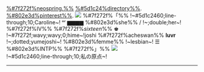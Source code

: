  ​ 
 ​ 
 ​ 

[%#7f272f%neospring.%%](https://neospring.org/@puerile) ​ [%#5d1c24%directory%%](/puerile). ​ [%#802e3d%pinterest%%](https://www.pinterest.com/pueriled/).
![](https://i.postimg.cc/3xRBQm6n/image.gif)
%#7f272f%「%% !~#5d1c2460;line-through;10;Caroline~! ᵒʳ ▆▆▆▆ %#802e3d%she%% / !~;double;her~! %#7f272f%Ⅳ%%
%#7f272f%*sixteen*%% ♚ !~#7f272f;wavy;wavy;0;hime~!joshi %#7f272f%acheswan%% **luvr**
!~;dotted;yumejoshi~! %#802e3d%femme%% !~lesbian~! ☰ %#802e3d%INTP%% %#7f272f%」%%
![](https://i.postimg.cc/tTrwppkx/div.png)
 ​  ​  ​  ​  ​  ​  ​  ​  ​  ​  ​  ​  ​  ​  ​  ​  ​  ​  ​  ​  ​  ​  ​  ​  ​  ​  ​  ​  ​  ​  ​  ​  ​ !~#5d1c2460;line-through;10;私の原点~!
 ​ 
 ​ 
 ​ 
___
